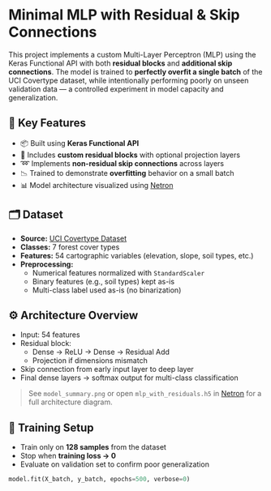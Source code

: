 # Minimal MLP with Residual & Skip Connections

This project implements a custom Multi-Layer Perceptron (MLP) using the Keras Functional API with both **residual blocks** and **additional skip connections**. The model is trained to **perfectly overfit a single batch** of the UCI Covertype dataset, while intentionally performing poorly on unseen validation data — a controlled experiment in model capacity and generalization.

## 🧠 Key Features

- 📦 Built using **Keras Functional API**
- 🔁 Includes **custom residual blocks** with optional projection layers
- ➿ Implements **non-residual skip connections** across layers
- 📉 Trained to demonstrate **overfitting** behavior on a small batch
- 📊 Model architecture visualized using [Netron](https://netron.app/)

## 🗂️ Dataset

- **Source:** [UCI Covertype Dataset](https://archive.ics.uci.edu/dataset/31/covertype)
- **Classes:** 7 forest cover types
- **Features:** 54 cartographic variables (elevation, slope, soil types, etc.)
- **Preprocessing:**
  - Numerical features normalized with `StandardScaler`
  - Binary features (e.g., soil types) kept as-is
  - Multi-class label used as-is (no binarization)

## ⚙️ Architecture Overview

- Input: 54 features
- Residual block:
  - Dense → ReLU → Dense → Residual Add
  - Projection if dimensions mismatch
- Skip connection from early input layer to deep layer
- Final dense layers → softmax output for multi-class classification

> See `model_summary.png` or open `mlp_with_residuals.h5` in [Netron](https://netron.app/) for a full architecture diagram.

## 🧪 Training Setup

- Train only on **128 samples** from the dataset
- Stop when **training loss → 0**
- Evaluate on validation set to confirm poor generalization

```python
model.fit(X_batch, y_batch, epochs=500, verbose=0)
